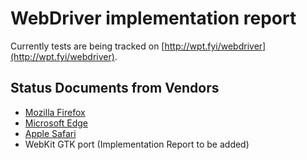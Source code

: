 # WebDriver implementation report

Currently tests are being tracked on [http://wpt.fyi/webdriver](http://wpt.fyi/webdriver).

## Status Documents from Vendors

* [Mozilla Firefox](https://developer.mozilla.org/en-US/docs/Mozilla/QA/Marionette/WebDriver/status)
* [Microsoft Edge](https://developer.microsoft.com/en-us/microsoft-edge/platform/status/webdriver/)
* [Apple Safari](https://developer.microsoft.com/en-us/microsoft-edge/platform/status/webdriver/)
* WebKit GTK port (Implementation Report to be added)

